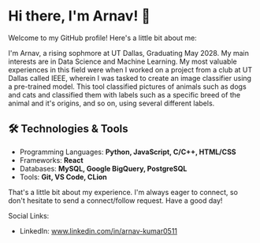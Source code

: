 # Hi there, I'm Arnav! 👋

Welcome to my GitHub profile!
Here's a little bit about me:

I'm Arnav, a rising sophmore at UT Dallas, Graduating May 2028.
My main interests are in Data Science and Machine Learning. My most valuable experiences in this field were when I worked on a project from a club at UT Dallas called IEEE, wherein I was tasked to create an image classifier using a pre-trained model. This tool classified pictures of animals such as dogs and cats and classified them with labels such as a specific breed of the animal and it's origins, and so on, using several different labels.

## 🛠️ Technologies & Tools
- Programming Languages: **Python, JavaScript, C/C++, HTML/CSS**
- Frameworks: **React**
- Databases: **MySQL, Google BigQuery, PostgreSQL**
- Tools: **Git, VS Code, CLion**

That's a little bit about my experience. I'm always eager to connect, so don't hesitate to send a connect/follow request. Have a good day!

Social Links:
- LinkedIn: www.linkedin.com/in/arnav-kumar0511

